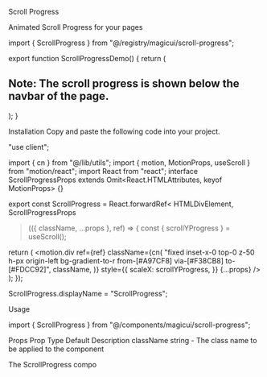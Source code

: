 Scroll Progress

Animated Scroll Progress for your pages

import { ScrollProgress } from "@/registry/magicui/scroll-progress";
 
export function ScrollProgressDemo() {
  return (
    <div className="z-10 rounded-lg p-4">
      <ScrollProgress className="top-[65px]" />
      <h2 className="pb-4 font-bold">
        Note: The scroll progress is shown below the navbar of the page.
      </h2>
    </div>
  );
}

Installation
Copy and paste the following code into your project.

"use client";
 
import { cn } from "@/lib/utils";
import { motion, MotionProps, useScroll } from "motion/react";
import React from "react";
interface ScrollProgressProps
  extends Omit<React.HTMLAttributes<HTMLElement>, keyof MotionProps> {}
 
export const ScrollProgress = React.forwardRef<
  HTMLDivElement,
  ScrollProgressProps
>(({ className, ...props }, ref) => {
  const { scrollYProgress } = useScroll();
 
  return (
    <motion.div
      ref={ref}
      className={cn(
        "fixed inset-x-0 top-0 z-50 h-px origin-left bg-gradient-to-r from-[#A97CF8] via-[#F38CB8] to-[#FDCC92]",
        className,
      )}
      style={{
        scaleX: scrollYProgress,
      }}
      {...props}
    />
  );
});
 
ScrollProgress.displayName = "ScrollProgress";

Usage

import { ScrollProgress } from "@/components/magicui/scroll-progress";

<ScrollProgress />

Props
Prop	Type	Default	Description
className	string	-	The class name to be applied to the component

The ScrollProgress compo